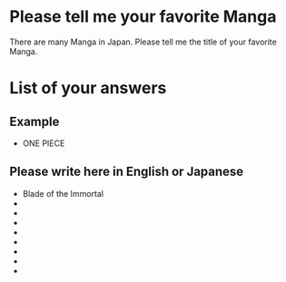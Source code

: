 # Please tell me your favorite Manga
There are many Manga in Japan.
Please tell me the title of your favorite Manga.

# List of your answers 
## Example
- ONE PIECE

## Please write here in English or Japanese
- Blade of the Immortal
- 
- 
- 
- 
- 
- 
- 
- 
